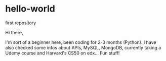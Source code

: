 # hello-world
first repository

Hi there,

I'm sort of a beginner here, been coding for 2-3 months (Python). I have also checked some infos about APIs, MySQL, MongoDB, currently taking a Udemy course and Harvard's CS50 on edx... Fun stuff!

